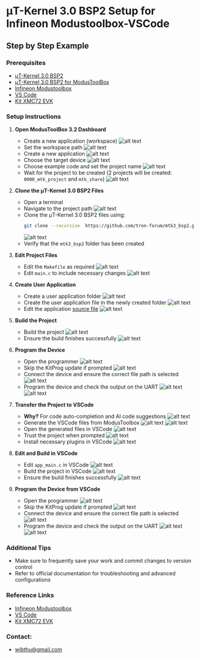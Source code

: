 
# μT-Kernel 3.0 BSP2 Setup for Infineon Modustoolbox-VSCode

## Step by Step Example

### Prerequisites
- [μT-Kernel 3.0 BSP2](https://www.tron.org/ja/page-6100/)
- [μT-Kernel 3.0 BSP2 for ModusToolBox](https://github.com/tron-forum/mtk3_bsp2/blob/main/doc/bsp2_xmc_mtb_jp.md/)
- [Infineon Modustoolbox](https://www.infineon.com/cms/en/design-support/tools/sdk/modustoolbox-software/)
- [VS Code](https://code.visualstudio.com/)
- [Kit XMC72 EVK](https://www.infineon.com/cms/en/product/evaluation-boards/kit_xmc72_evk/)

### Setup Instructions

1. **Open ModusToolBox 3.2 Dashboard**
   - Create a new application (workspace)
   ![alt text](/images/image.png)
   - Set the workspace path
   ![alt text](/images/image-1.png)
   - Create a new application
   ![alt text](/images/image-2.png)
   - Choose the target device
   ![alt text](/images/image-3.png)
   - Choose example code and set the project name
   ![alt text](/images/image-4.png)
   - Wait for the project to be created (2 projects will be created: `0000_mtk_project` and `mtk_share`)
   ![alt text](/images/image-5.png)

2. **Clone the μT-Kernel 3.0 BSP2 Files**
   - Open a terminal
   - Navigate to the project path
   ![alt text](/images/image-6.png)
   - Clone the μT-Kernel 3.0 BSP2 files using:
     ```bash
     git clone --recursive  https://github.com/tron-forum/mtk3_bsp2.git
     ```
     ![alt text](/images/image-7.png)
   - Verify that the `mtk3_bsp2` folder has been created

3. **Edit Project Files**
   - Edit the `Makefile` as required
   ![alt text](/images/image-8.png)
   - Edit `main.c` to include necessary changes
   ![alt text](/images/image-9.png)

4. **Create User Application**
   - Create a user application folder
   ![alt text](/images/image-10.png)
   - Create the user application file in the newly created folder
   ![alt text](/images/image-11.png)
   - Edit the application [source file](https://github.com/tron-forum/mtk3_bsp2/blob/main/doc/bsp2_xmc_mtb_jp.md#433-%E3%83%97%E3%83%AD%E3%82%B0%E3%83%A9%E3%83%A0%E4%BE%8B)
   ![alt text](/images/image-12.png)

5. **Build the Project**
   - Build the project
   ![alt text](/images/image-13.png)
   - Ensure the build finishes successfully
   ![alt text](/images/image-14.png)

6. **Program the Device**
   - Open the programmer
   ![alt text](/images/image-15.png)
   - Skip the KitProg update if prompted
   ![alt text](/images/image-16.png)
   - Connect the device and ensure the correct file path is selected
   ![alt text](/images/image-17.png)
   - Program the device and check the output on the UART
   ![alt text](/images/image-18.png)
   ![alt text](/images/image-19.png)

7. **Transfer the Project to VSCode**
   - **Why?** For code auto-completion and AI code suggestions
   ![alt text](/images/image-20.png)
   - Generate the VSCode files from ModusToolbox
   ![alt text](/images/image-21.png)
   ![alt text](/images/image-22.png)
   - Open the generated files in VSCode
   ![alt text](/images/image-23.png)
   - Trust the project when prompted
   ![alt text](/images/image-24.png)
   - Install necessary plugins in VSCode
   ![alt text](/images/image-25.png)

8. **Edit and Build in VSCode**
   - Edit `app_main.c` in VSCode
   ![alt text](/images/image-26.png)
   - Build the project in VSCode
   ![alt text](/images/image-27.png)
   - Ensure the build finishes successfully
   ![alt text](/images/image-28.png)

9. **Program the Device from VSCode**
   - Open the programmer
   ![alt text](/images/image-29.png)
   - Skip the KitProg update if prompted
   ![alt text](/images/image-30.png)
   - Connect the device and ensure the correct file path is selected
   ![alt text](/images/image-31.png)
   - Program the device and check the output on the UART
   ![alt text](/images/image-32.png)
   ![alt text](/images/image-33.png)

### Additional Tips
- Make sure to frequently save your work and commit changes to version control
- Refer to official documentation for troubleshooting and advanced configurations

### Reference Links
- [Infineon Modustoolbox](https://www.infineon.com/cms/en/design-support/tools/sdk/modustoolbox-software/)
- [VS Code](https://code.visualstudio.com/)
- [Kit XMC72 EVK](https://www.infineon.com/cms/en/product/evaluation-boards/kit_xmc72_evk/)

### Contact:
- wjbthu@gmail.com

